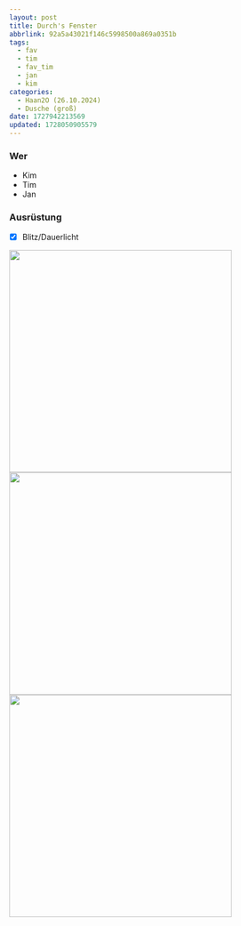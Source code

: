 ```yaml
---
layout: post
title: Durch's Fenster
abbrlink: 92a5a43021f146c5998500a869a0351b
tags:
  - fav
  - tim
  - fav_tim
  - jan
  - kim
categories:
  - Haan2O (26.10.2024)
  - Dusche (groß)
date: 1727942213569
updated: 1728050905579
---
```


### Wer

- Kim
- Tim
- Jan

### Ausrüstung

- [x] Blitz/Dauerlicht

<img src=":/7f0dbd3526644d4db4d069e0390eff9f" width="400" />
<img src=":/c6d70d10dc944d409f97a05998b024de" width="400"/>
</br>
<img src=":/8be31fbdb4034ca19a1849a7848382eb" width="400"/>
